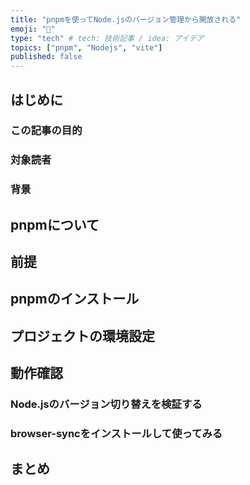 ```yaml
---
title: "pnpmを使ってNode.jsのバージョン管理から開放される"
emoji: "🍣"
type: "tech" # tech: 技術記事 / idea: アイデア
topics: ["pnpm", "Nodejs", "vite"]
published: false
---
```


## はじめに

### この記事の目的

### 対象読者

### 背景

## pnpmについて

## 前提

## pnpmのインストール

## プロジェクトの環境設定

## 動作確認

### Node.jsのバージョン切り替えを検証する

### browser-syncをインストールして使ってみる

## まとめ